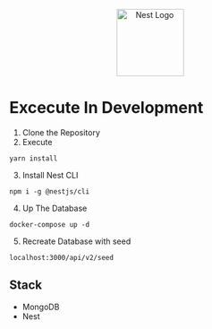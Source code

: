 <p align="center">
  <a href="http://nestjs.com/" target="blank"><img src="https://nestjs.com/img/logo-small.svg" width="120" alt="Nest Logo" /></a>
</p>

# Excecute In Development

1. Clone the Repository
2. Execute

```
yarn install
```
3. Install Nest CLI

```
npm i -g @nestjs/cli
```

4. Up The Database

```
docker-compose up -d
```
5. Recreate Database with seed
```
localhost:3000/api/v2/seed
```

## Stack

* MongoDB
* Nest




